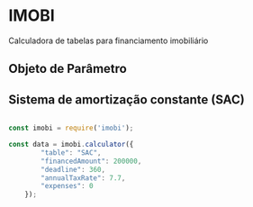 # IMOBI

Calculadora de tabelas para financiamento imobiliário

## Objeto de Parâmetro


## Sistema de amortização constante (SAC)

```js

const imobi = require('imobi');

const data = imobi.calculator({
        "table": "SAC",
        "financedAmount": 200000,
        "deadline": 360,
        "annualTaxRate": 7.7,
        "expenses": 0
    });

```

